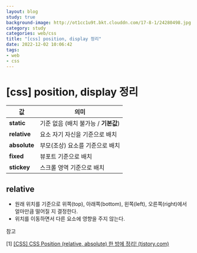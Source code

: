 ```yaml
---
layout: blog
study: true
background-image: http://ot1cc1u9t.bkt.clouddn.com/17-8-1/24280498.jpg
category: study
categories: web/css
title: "[css] position, display 정리"
date: 2022-12-02 10:06:42
tags:
- web
- css
---
```


# [css] position, display 정리



| 값            | 의미                       |
| ------------ | ------------------------ |
| **static**   | 기준 없음 (배치 불가능 / **기본값**) |
| **relative** | 요소 자기 자신을 기준으로 배치        |
| **absolute** | 부모(조상) 요소를 기준으로 배치       |
| **fixed**    | 뷰포트 기준으로 배치              |
| **stickey**  | 스크롤 영역 기준으로 배치           |

## relative

- 원래 위치를 기준으로 위쪽(top), 아래쪽(bottom), 왼쪽(left), 오른쪽(right)에서 얼마만큼 떨어질 지 결정한다.
- 위치를 이동하면서 다른 요소에 영향을 주지 않는다.







참고

[1] [[CSS] CSS Position (relative, absolute) 한 방에 정리! (tistory.com)](https://creamilk88.tistory.com/197)


